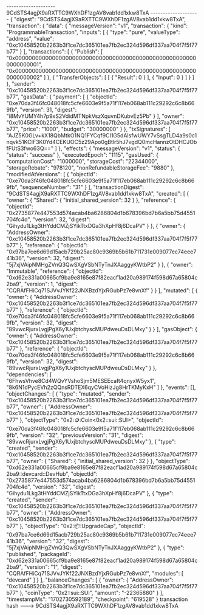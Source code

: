 -------------------- 9CdSTS4agjX9aRXTTC9WXhDF1zgAV8vab1dd1xkw8TxA --------------------
{
"digest": "9CdSTS4agjX9aRXTTC9WXhDF1zgAV8vab1dd1xkw8TxA",
"transaction": {
"data": {
"messageVersion": "v1",
"transaction": {
"kind": "ProgrammableTransaction",
"inputs": [
{
"type": "pure",
"valueType": "address",
"value": "0xc10458520b2263b3f1ce7dc365101ea7fb2ec324d596df337aa704f7f5f77b77"
}
],
"transactions": [
{
"Publish": [
"0x0000000000000000000000000000000000000000000000000000000000000001",
"0x0000000000000000000000000000000000000000000000000000000000000002"
]
},
{
"TransferObjects": [
[
{
"Result": 0
}
],
{
"Input": 0
}
]
}
]
},
"sender": "0xc10458520b2263b3f1ce7dc365101ea7fb2ec324d596df337aa704f7f5f77b77",
"gasData": {
"payment": [
{
"objectId": "0xe70da3f46fc048018fc5cfe6603e9f5a71f117eb068ab111c29292c6c8b669fb",
"version": 31,
"digest": "i8MvYUMY4h7p9xS2VdidMTNpkVszXquvnDKubvEz5Pb"
}
],
"owner": "0xc10458520b2263b3f1ce7dc365101ea7fb2ec324d596df337aa704f7f5f77b77",
"price": "1000",
"budget": "30000000"
}
},
"txSignatures": [
"AJZ5K0GLv+kX18QbMtkO1NQ1FYCqf9CI1G5dAlsfwUWY7vSsgTLD4a9s0c1nqvk51KCIF3K0Yd4CEKUOC5z29Apo0gBtlr5hJ7vgdQ0mcHannzOtDHCJObfFUtS3fwo63Q=="
]
},
"effects": {
"messageVersion": "v1",
"status": {
"status": "success"
},
"executedEpoch": "1115",
"gasUsed": {
"computationCost": "1000000",
"storageCost": "22344000",
"storageRebate": "978120",
"nonRefundableStorageFee": "9880"
},
"modifiedAtVersions": [
{
"objectId": "0xe70da3f46fc048018fc5cfe6603e9f5a71f117eb068ab111c29292c6c8b669fb",
"sequenceNumber": "31"
}
],
"transactionDigest": "9CdSTS4agjX9aRXTTC9WXhDF1zgAV8vab1dd1xkw8TxA",
"created": [
{
"owner": {
"Shared": {
"initial_shared_version": 32
}
},
"reference": {
"objectId": "0x2735877e447553d574acab4ba6286804d1b678396bd7b6a5bb75d4551704fc4d",
"version": 32,
"digest": "Gihydu1Lkg3tHYddCMZjSYikTtxDGa3hXpHf8j6DcaPV"
}
},
{
"owner": {
"AddressOwner": "0xc10458520b2263b3f1ce7dc365101ea7fb2ec324d596df337aa704f7f5f77b77"
},
"reference": {
"objectId": "0x97ba7ce6d69d15acb729b25ac80c9369b5b61b711731e009077ec74eee741b36",
"version": 32,
"digest": "5j7xjVAipNMHgZVnQ3QwSXgVSbNTyTnJXAaggyKWtbP2"
}
},
{
"owner": "Immutable",
"reference": {
"objectId": "0xd62e331a00665cf9ba9e8165e87f82eacf1ad20a989174f598d67a65804c2ba9",
"version": 1,
"digest": "CQRAfFHiCq71SJVvJYKf22JNXBzdYjxRGubPz7e8vnXf"
}
}
],
"mutated": [
{
"owner": {
"AddressOwner": "0xc10458520b2263b3f1ce7dc365101ea7fb2ec324d596df337aa704f7f5f77b77"
},
"reference": {
"objectId": "0xe70da3f46fc048018fc5cfe6603e9f5a71f117eb068ab111c29292c6c8b669fb",
"version": 32,
"digest": "89vwcRjurxLvgjPgX6y1UxjbtchyscMUPdweuDsDLMxy"
}
}
],
"gasObject": {
"owner": {
"AddressOwner": "0xc10458520b2263b3f1ce7dc365101ea7fb2ec324d596df337aa704f7f5f77b77"
},
"reference": {
"objectId": "0xe70da3f46fc048018fc5cfe6603e9f5a71f117eb068ab111c29292c6c8b669fb",
"version": 32,
"digest": "89vwcRjurxLvgjPgX6y1UxjbtchyscMUPdweuDsDLMxy"
}
},
"dependencies": [
"6FhwsVhve8Cd4WQvYVshoSjm5MESEEcaft4qnyxW5yx1",
"8k6N1dPycEVh2zQQnsRDTEX6qyCVoHizJg8HrTKMyKxH"
]
},
"events": [],
"objectChanges": [
{
"type": "mutated",
"sender": "0xc10458520b2263b3f1ce7dc365101ea7fb2ec324d596df337aa704f7f5f77b77",
"owner": {
"AddressOwner": "0xc10458520b2263b3f1ce7dc365101ea7fb2ec324d596df337aa704f7f5f77b77"
},
"objectType": "0x2::coin::Coin<0x2::sui::SUI>",
"objectId": "0xe70da3f46fc048018fc5cfe6603e9f5a71f117eb068ab111c29292c6c8b669fb",
"version": "32",
"previousVersion": "31",
"digest": "89vwcRjurxLvgjPgX6y1UxjbtchyscMUPdweuDsDLMxy"
},
{
"type": "created",
"sender": "0xc10458520b2263b3f1ce7dc365101ea7fb2ec324d596df337aa704f7f5f77b77",
"owner": {
"Shared": {
"initial_shared_version": 32
}
},
"objectType": "0xd62e331a00665cf9ba9e8165e87f82eacf1ad20a989174f598d67a65804c2ba9::devcard::DevHub",
"objectId": "0x2735877e447553d574acab4ba6286804d1b678396bd7b6a5bb75d4551704fc4d",
"version": "32",
"digest": "Gihydu1Lkg3tHYddCMZjSYikTtxDGa3hXpHf8j6DcaPV"
},
{
"type": "created",
"sender": "0xc10458520b2263b3f1ce7dc365101ea7fb2ec324d596df337aa704f7f5f77b77",
"owner": {
"AddressOwner": "0xc10458520b2263b3f1ce7dc365101ea7fb2ec324d596df337aa704f7f5f77b77"
},
"objectType": "0x2::package::UpgradeCap",
"objectId": "0x97ba7ce6d69d15acb729b25ac80c9369b5b61b711731e009077ec74eee741b36",
"version": "32",
"digest": "5j7xjVAipNMHgZVnQ3QwSXgVSbNTyTnJXAaggyKWtbP2"
},
{
"type": "published",
"packageId": "0xd62e331a00665cf9ba9e8165e87f82eacf1ad20a989174f598d67a65804c2ba9",
"version": "1",
"digest": "CQRAfFHiCq71SJVvJYKf22JNXBzdYjxRGubPz7e8vnXf",
"modules": [
"devcard"
]
}
],
"balanceChanges": [
{
"owner": {
"AddressOwner": "0xc10458520b2263b3f1ce7dc365101ea7fb2ec324d596df337aa704f7f5f77b77"
},
"coinType": "0x2::sui::SUI",
"amount": "-22365880"
}
],
"timestampMs": "1702730592189",
"checkpoint": "619528"
}
transaction hash ---> 9CdSTS4agjX9aRXTTC9WXhDF1zgAV8vab1dd1xkw8TxA
